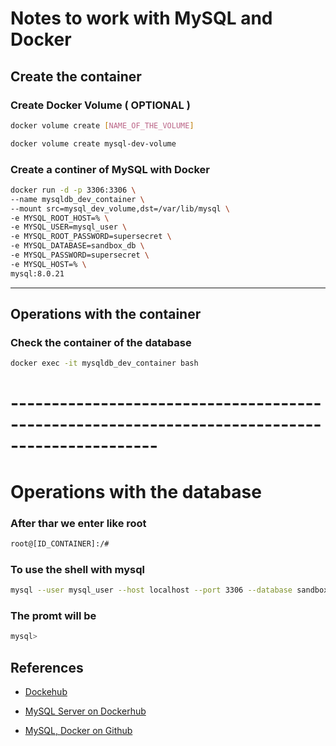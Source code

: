 #  Notes to work with MySQL and Docker

## Create the container

### Create Docker Volume ( OPTIONAL )

```bash
docker volume create [NAME_OF_THE_VOLUME]
```

```bash
docker volume create mysql-dev-volume
```

### Create a continer of MySQL  with Docker
```bash
docker run -d -p 3306:3306 \
--name mysqldb_dev_container \
--mount src=mysql_dev_volume,dst=/var/lib/mysql \
-e MYSQL_ROOT_HOST=% \
-e MYSQL_USER=mysql_user \
-e MYSQL_ROOT_PASSWORD=supersecret \
-e MYSQL_DATABASE=sandbox_db \
-e MYSQL_PASSWORD=supersecret \
-e MYSQL_HOST=% \
mysql:8.0.21
```

---

## Operations with the container

### Check the container of the database
```bash
docker exec -it mysqldb_dev_container bash
```

# ----------------------------------------------------------------------------------------------
# Operations with the database

### After thar we enter like root
```bash
root@[ID_CONTAINER]:/#
```

### To use the shell with mysql
```bash
mysql --user mysql_user --host localhost --port 3306 --database sandbox_db -p
```

### The promt will be
```bash
mysql>
```


## References

- [Dockehub](https://hub.docker.com/)

- [MySQL Server on Dockerhub](https://hub.docker.com/_/mysql)

- [MySQL, Docker on Github](https://github.com/docker-library/mysql)

